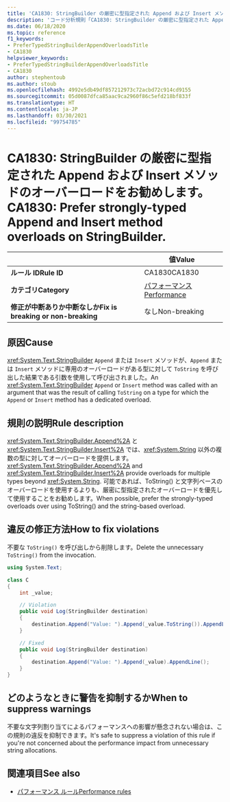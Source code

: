 ```yaml
---
title: 'CA1830: StringBuilder の厳密に型指定された Append および Insert メソッドのオーバーロードをお勧めします (コード分析)'
description: 'コード分析規則「CA1830: StringBuilder の厳密に型指定された Append および Insert メソッドのオーバーロードをお勧めします」について'
ms.date: 06/18/2020
ms.topic: reference
f1_keywords:
- PreferTypedStringBuilderAppendOverloadsTitle
- CA1830
helpviewer_keywords:
- PreferTypedStringBuilderAppendOverloadsTitle
- CA1830
author: stephentoub
ms.author: stoub
ms.openlocfilehash: 4992e5db49df857212973c72acbd72c914cd9155
ms.sourcegitcommit: 05d0087dfca85aac9ca2960f86c5efd218bf833f
ms.translationtype: HT
ms.contentlocale: ja-JP
ms.lasthandoff: 03/30/2021
ms.locfileid: "99754785"
---
```

# <a name="ca1830-prefer-strongly-typed-append-and-insert-method-overloads-on-stringbuilder"></a><span data-ttu-id="1c164-103">CA1830: StringBuilder の厳密に型指定された Append および Insert メソッドのオーバーロードをお勧めします。</span><span class="sxs-lookup"><span data-stu-id="1c164-103">CA1830: Prefer strongly-typed Append and Insert method overloads on StringBuilder.</span></span>

| | <span data-ttu-id="1c164-104">値</span><span class="sxs-lookup"><span data-stu-id="1c164-104">Value</span></span> |
|-|-|
| <span data-ttu-id="1c164-105">**ルール ID**</span><span class="sxs-lookup"><span data-stu-id="1c164-105">**Rule ID**</span></span> |<span data-ttu-id="1c164-106">CA1830</span><span class="sxs-lookup"><span data-stu-id="1c164-106">CA1830</span></span>|
| <span data-ttu-id="1c164-107">**カテゴリ**</span><span class="sxs-lookup"><span data-stu-id="1c164-107">**Category**</span></span> |[<span data-ttu-id="1c164-108">パフォーマンス</span><span class="sxs-lookup"><span data-stu-id="1c164-108">Performance</span></span>](performance-warnings.md)|
| <span data-ttu-id="1c164-109">**修正が中断ありか中断なしか**</span><span class="sxs-lookup"><span data-stu-id="1c164-109">**Fix is breaking or non-breaking**</span></span> |<span data-ttu-id="1c164-110">なし</span><span class="sxs-lookup"><span data-stu-id="1c164-110">Non-breaking</span></span>|

## <a name="cause"></a><span data-ttu-id="1c164-111">原因</span><span class="sxs-lookup"><span data-stu-id="1c164-111">Cause</span></span>

<span data-ttu-id="1c164-112"><xref:System.Text.StringBuilder> `Append` または `Insert` メソッドが、`Append` または `Insert` メソッドに専用のオーバーロードがある型に対して `ToString` を呼び出した結果である引数を使用して呼び出されました。</span><span class="sxs-lookup"><span data-stu-id="1c164-112">An <xref:System.Text.StringBuilder> `Append` or `Insert` method was called with an argument that was the result of calling `ToString` on a type for which the `Append` or `Insert` method has a dedicated overload.</span></span>

## <a name="rule-description"></a><span data-ttu-id="1c164-113">規則の説明</span><span class="sxs-lookup"><span data-stu-id="1c164-113">Rule description</span></span>

<span data-ttu-id="1c164-114"><xref:System.Text.StringBuilder.Append%2A> と <xref:System.Text.StringBuilder.Insert%2A> では、<xref:System.String> 以外の複数の型に対してオーバーロードを提供します。</span><span class="sxs-lookup"><span data-stu-id="1c164-114"><xref:System.Text.StringBuilder.Append%2A> and <xref:System.Text.StringBuilder.Insert%2A> provide overloads for multiple types beyond <xref:System.String>.</span></span>  <span data-ttu-id="1c164-115">可能であれば、ToString() と文字列ベースのオーバーロードを使用するよりも、厳密に型指定されたオーバーロードを優先して使用することをお勧めします。</span><span class="sxs-lookup"><span data-stu-id="1c164-115">When possible, prefer the strongly-typed overloads over using ToString() and the string-based overload.</span></span>

## <a name="how-to-fix-violations"></a><span data-ttu-id="1c164-116">違反の修正方法</span><span class="sxs-lookup"><span data-stu-id="1c164-116">How to fix violations</span></span>

<span data-ttu-id="1c164-117">不要な `ToString()` を呼び出しから削除します。</span><span class="sxs-lookup"><span data-stu-id="1c164-117">Delete the unnecessary `ToString()` from the invocation.</span></span>

```csharp
using System.Text;

class C
{
    int _value;

    // Violation
    public void Log(StringBuilder destination)
    {
        destination.Append("Value: ").Append(_value.ToString()).AppendLine();
    }

    // Fixed
    public void Log(StringBuilder destination)
    {
        destination.Append("Value: ").Append(_value).AppendLine();
    }
}
```

## <a name="when-to-suppress-warnings"></a><span data-ttu-id="1c164-118">どのようなときに警告を抑制するか</span><span class="sxs-lookup"><span data-stu-id="1c164-118">When to suppress warnings</span></span>

<span data-ttu-id="1c164-119">不要な文字列割り当てによるパフォーマンスへの影響が懸念されない場合は、この規則の違反を抑制できます。</span><span class="sxs-lookup"><span data-stu-id="1c164-119">It's safe to suppress a violation of this rule if you're not concerned about the performance impact from unnecessary string allocations.</span></span>

## <a name="see-also"></a><span data-ttu-id="1c164-120">関連項目</span><span class="sxs-lookup"><span data-stu-id="1c164-120">See also</span></span>

- [<span data-ttu-id="1c164-121">パフォーマンス ルール</span><span class="sxs-lookup"><span data-stu-id="1c164-121">Performance rules</span></span>](performance-warnings.md)
